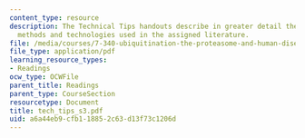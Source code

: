 ```yaml
---
content_type: resource
description: The Technical Tips handouts describe in greater detail the experimental
  methods and technologies used in the assigned literature.
file: /media/courses/7-340-ubiquitination-the-proteasome-and-human-disease-fall-2004/a6a44eb9cfb118852c63d13f73c1206d_tech_tips_s3.pdf
file_type: application/pdf
learning_resource_types:
- Readings
ocw_type: OCWFile
parent_title: Readings
parent_type: CourseSection
resourcetype: Document
title: tech_tips_s3.pdf
uid: a6a44eb9-cfb1-1885-2c63-d13f73c1206d
---
```

